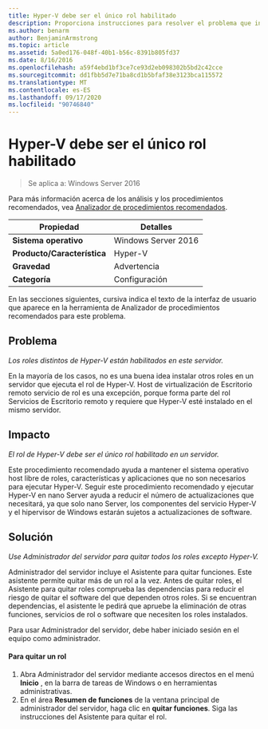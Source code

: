 ```yaml
---
title: Hyper-V debe ser el único rol habilitado
description: Proporciona instrucciones para resolver el problema que informa esta regla de Analizador de procedimientos recomendados.
ms.author: benarm
author: BenjaminArmstrong
ms.topic: article
ms.assetid: 5a0ed176-048f-40b1-b56c-8391b805fd37
ms.date: 8/16/2016
ms.openlocfilehash: a59f4ebd1bf3ce7ce93d2eb098302b5bd2c42cce
ms.sourcegitcommit: dd1fbb5d7e71ba8cd1b5bfaf38e3123bca115572
ms.translationtype: MT
ms.contentlocale: es-ES
ms.lasthandoff: 09/17/2020
ms.locfileid: "90746840"
---
```

# <a name="hyper-v-should-be-the-only-enabled-role"></a>Hyper-V debe ser el único rol habilitado

>Se aplica a: Windows Server 2016

Para más información acerca de los análisis y los procedimientos recomendados, vea [Analizador de procedimientos recomendados](https://go.microsoft.com/fwlink/?LinkId=122786).

|Propiedad|Detalles|
|-|-|
|**Sistema operativo**|Windows Server 2016|
|**Producto/Característica**|Hyper-V|
|**Gravedad**|Advertencia|
|**Categoría**|Configuración|

En las secciones siguientes, cursiva indica el texto de la interfaz de usuario que aparece en la herramienta de Analizador de procedimientos recomendados para este problema.

## <a name="issue"></a>Problema

*Los roles distintos de Hyper-V están habilitados en este servidor.*

En la mayoría de los casos, no es una buena idea instalar otros roles en un servidor que ejecuta el rol de Hyper-V. Host de virtualización de Escritorio remoto servicio de rol es una excepción, porque forma parte del rol Servicios de Escritorio remoto y requiere que Hyper-V esté instalado en el mismo servidor.

## <a name="impact"></a>Impacto

*El rol de Hyper-V debe ser el único rol habilitado en un servidor.*

Este procedimiento recomendado ayuda a mantener el sistema operativo host libre de roles, características y aplicaciones que no son necesarios para ejecutar Hyper-V. Seguir este procedimiento recomendado y ejecutar Hyper-V en nano Server ayuda a reducir el número de actualizaciones que necesitará, ya que solo nano Server, los componentes del servicio Hyper-V y el hipervisor de Windows estarán sujetos a actualizaciones de software.

## <a name="resolution"></a>Solución

*Use Administrador del servidor para quitar todos los roles excepto Hyper-V.*

Administrador del servidor incluye el Asistente para quitar funciones. Este asistente permite quitar más de un rol a la vez. Antes de quitar roles, el Asistente para quitar roles comprueba las dependencias para reducir el riesgo de quitar el software del que dependen otros roles. Si se encuentran dependencias, el asistente le pedirá que apruebe la eliminación de otras funciones, servicios de rol o software que necesiten los roles instalados.

Para usar Administrador del servidor, debe haber iniciado sesión en el equipo como administrador.

#### <a name="to-remove-a-role"></a>Para quitar un rol

1.  Abra Administrador del servidor mediante accesos directos en el menú **Inicio** , en la barra de tareas de Windows o en herramientas administrativas.
2.   En el área **Resumen de funciones** de la ventana principal de administrador del servidor, haga clic en **quitar funciones**. Siga las instrucciones del Asistente para quitar el rol.





